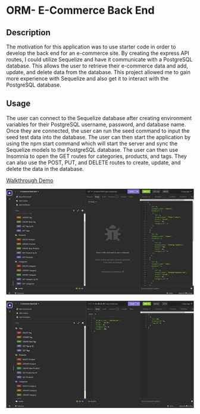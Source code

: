 # ORM- E-Commerce Back End

## Description

The motivation for this application was to use starter code in order to develop the back end for an e-commerce site. By creating the express API routes, I could utilize Sequelize and have it communicate with a PostgreSQL database. This allows the user to retrieve their e-commerce data and add, update, and delete data from the database. This project allowed me to gain more experience with Sequelize and also get it to interact with the PostgreSQL database.

## Usage

The user can connect to the Sequelize database after creating environment variables for their PostgreSQL username, password, and database name. Once they are connected, the user can run the seed command to input the seed test data into the database. The user can then start the application by using the npm start command which will start the server and sync the Sequelize models to the PostgreSQL database. The user can then use Insomnia to open the GET routes for categories, products, and tags. They can also use the POST, PUT, and DELETE routes to create, update, and delete the data in the database. 


<a href="https://drive.google.com/file/d/1n0Ec_MoIueP6wkZfaSAfPEGDCPg6A8hk/view?usp=sharing">Walkthrough Demo</a>


![alt text](assets/images/screenshot.png)

![alt text](assets/images/screenshot2.png)

